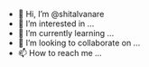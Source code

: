 - 👋 Hi, I’m @shitalvanare
- 👀 I’m interested in ...
- 🌱 I’m currently learning ...
- 💞️ I’m looking to collaborate on ...
- 📫 How to reach me ...

<!---
shitalvanare/shitalvanare is a ✨ special ✨ repository because its `README.md` (this file) appears on your GitHub profile.
You can click the Preview link to take a look at your changes.
--->
